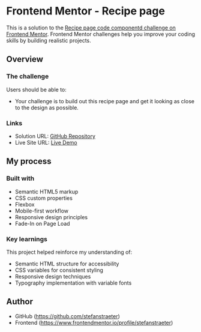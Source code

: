 # Frontend Mentor - Recipe page

This is a solution to the [Recipe page code componentd challenge on Frontend Mentor](https://www.frontendmentor.io/challenges/recipe-page-KiTsR8QQKm).
Frontend Mentor challenges help you improve your coding skills by building realistic projects.

## Overview

### The challenge

Users should be able to:

- Your challenge is to build out this recipe page and get it looking as close to the design as possible.

### Links

- Solution URL: [GitHub Repository](https://github.com/stefanstraeter/QR-code-component.git)
- Live Site URL: [Live Demo](https://stefanstraeter.github.io/QR-code-component/)

## My process

### Built with

- Semantic HTML5 markup
- CSS custom properties
- Flexbox
- Mobile-first workflow
- Responsive design principles
- Fade-In on Page Load

### Key learnings

This project helped reinforce my understanding of:

- Semantic HTML structure for accessibility
- CSS variables for consistent styling
- Responsive design techniques
- Typography implementation with variable fonts

## Author

- GitHub (https://github.com/stefanstraeter)
- Frontend (https://www.frontendmentor.io/profile/stefanstraeter)
